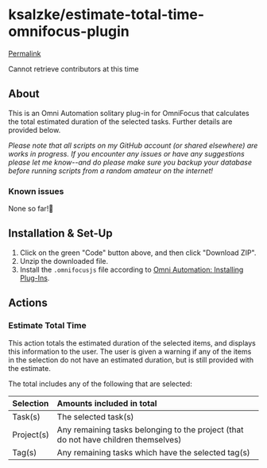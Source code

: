 # ksalzke/estimate-total-time-omnifocus-plugin

[Permalink](https://github.com/ksalzke/estimate-total-time-omnifocus-plugin/blob/0e142ae0924bcddabf4b5020fb64e879e615fda2/README.md)

Cannot retrieve contributors at this time

## About

This is an Omni Automation solitary plug-in for OmniFocus that calculates the total estimated duration of the selected tasks. Further details are provided below.

_Please note that all scripts on my GitHub account \(or shared elsewhere\) are works in progress. If you encounter any issues or have any suggestions please let me know--and do please make sure you backup your database before running scripts from a random amateur on the internet!_

### Known issues

None so far!🤞

## Installation & Set-Up

1. Click on the green "Code" button above, and then click "Download ZIP".
2. Unzip the downloaded file.
3. Install the `.omnifocusjs` file according to [Omni Automation: Installing Plug-Ins](https://omni-automation.com/plugins/installation.html).

## Actions

### Estimate Total Time

This action totals the estimated duration of the selected items, and displays this information to the user. The user is given a warning if any of the items in the selection do not have an estimated duration, but is still provided with the estimate.

The total includes any of the following that are selected:

| Selection | Amounts included in total |
| :--- | :--- |
| Task\(s\) | The selected task\(s\) |
| Project\(s\) | Any remaining tasks belonging to the project \(that do not have children themselves\) |
| Tag\(s\) | Any remaining tasks which have the selected tag\(s\) |

